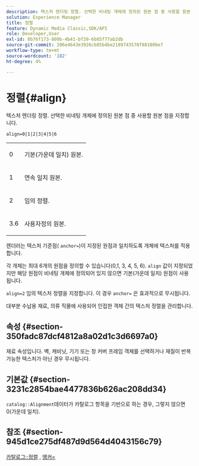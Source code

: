 ```yaml
---
description: 텍스처 렌더링 정렬. 선택한 비네팅 개체에 정의된 원본 점 중 사용할 원본 점을 지정합니다.
solution: Experience Manager
title: 정렬
feature: Dynamic Media Classic,SDK/API
role: Developer,User
exl-id: 0b76f173-809b-4b41-bf39-6b85f77ab2db
source-git-commit: 206e4643e3926cb85b4be2189743578f88180be7
workflow-type: tm+mt
source-wordcount: '182'
ht-degree: 4%

---
```


# 정렬{#align}

텍스처 렌더링 정렬. 선택한 비네팅 개체에 정의된 원본 점 중 사용할 원본 점을 지정합니다.

`align=0|1|2|3|4|5|6`

<table id="simpletable_D15233999E35488EB2F933BD72798E2F"> 
 <tr class="strow"> 
  <td class="stentry"> <p>0 </p></td> 
  <td class="stentry"> <p>기본(가운데 일치) 원본. </p></td> 
 </tr> 
 <tr class="strow"> 
  <td class="stentry"> <p>1 </p></td> 
  <td class="stentry"> <p>연속 일치 원본. </p></td> 
 </tr> 
 <tr class="strow"> 
  <td class="stentry"> <p>2 </p></td> 
  <td class="stentry"> <p>임의 정렬. </p></td> 
 </tr> 
 <tr class="strow"> 
  <td class="stentry"> <p>3.6 </p></td> 
  <td class="stentry"> <p>사용자정의 원본. </p></td> 
 </tr> 
</table>

렌더러는 텍스처 기준점( `anchor=`)이 지정된 원점과 일치하도록 개체에 텍스처를 적용합니다.

각 개체는 최대 6개의 원점을 정의할 수 있습니다(0,1, 3, 4, 5, 6). `align` 값이 지정되었지만 해당 원점이 비네팅 개체에 정의되어 있지 않으면 기본(가운데 일치) 원점이 사용됩니다.

`align=2` 임의 텍스처 정렬을 지정합니다. 이 경우  `anchor=` 은 효과적으로 무시됩니다.

대부분 수납용 재료, 의류 직물에 사용되어 인접한 객체 간의 텍스처 정렬을 관리합니다.

## 속성 {#section-350fadc87dcf4812a8a02d1c3d6697a0}

재료 속성입니다. 벽, 캐비닛, 기기 또는 창 커버 프레임 객체를 선택하거나 재질이 반복 가능한 텍스처가 아닌 경우 무시됩니다.

## 기본값 {#section-3231c2854bae4477836b626ac208dd34}

`catalog::Alignment`데이터가 카탈로그 항목을 기반으로 하는 경우, 그렇지 않으면 0(가운데 일치).

## 참조 {#section-945d1ce275df487d9d564d4043156c79}

[카탈로그::정렬](../../../../../ir-api/material-cat/image-rendering-api-ref/c-ir-material-catalog/c-ir-material-data-reference/r-ir-alignment.md#reference-e52152e8dc244d0aa13b40c615d0f399) ,  [앵커=](../../../../../ir-api/http-protocol/image-rendering-api-ref/c-ir-http-protocol-ref/c-ir-http-protocol-command-reference/r-ir-http-anchor.md#reference-d53923d785c9442997dc7f2199524c26)
